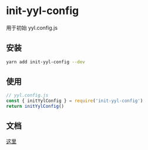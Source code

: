 # init-yyl-config

用于初始 yyl.config.js

## 安装

```bash
yarn add init-yyl-config --dev
```

## 使用

```javascript
// yyl.config.js
const { initYylConfig } = require('init-yyl-config')
return initYylConfig()
```

## 文档

[这里](https://htmlpreview.github.io/?https://raw.githubusercontent.com/jackness1208/init-yyl-config/master/docs/modules.html)
